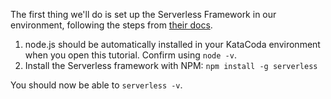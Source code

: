 The first thing we'll do is set up the Serverless Framework in our environment, following the steps from [their docs](https://serverless.com/framework/docs/providers/aws/guide/installation/).

1. node.js should be automatically installed in your KataCoda environment when you open this tutorial. Confirm using `node -v`.
2. Install the Serverless framework with NPM: `npm install -g serverless`

You should now be able to `serverless -v`.
